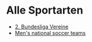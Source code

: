 
Alle Sportarten
==========

* [2. Bundesliga Vereine](https://twitter.com/i/topics/1099776298212151296)
* [Men's national soccer teams](https://twitter.com/i/topics/1100397500890996736)
